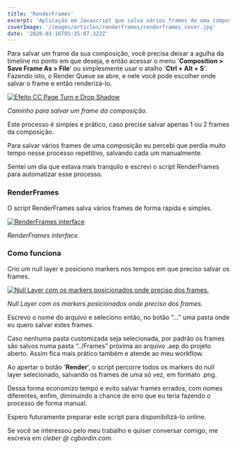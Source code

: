 ```yaml
---
title: 'RenderFrames'
excerpt: 'Aplicação em Javascript que salva vários frames de uma composição de uma só vez.'
coverImage: '/images/articles/renderframes/renderframes_cover.jpg'
date: '2020-03-16T05:35:07.322Z'
---
```


Para salvar um frame da sua composição, você precisa deixar a agulha da timeline no ponto em que deseja, e então acessar o menu '**Composition > Save Frame As > File**' ou simplesmente usar o atalho '**Ctrl + Alt + S**'. Fazendo isto, o Render Queue se abre, e nele você pode escolher onde salvar o frame e então renderizá-lo.

<a href="https://www.cgbordin.com/images/articles/renderframes/renderframes_save.png" target="_blank">
<img src="/images/articles/renderframes/renderframes_save.png" alt="Efeito CC Page Turn e Drop Shadow" />
</a>

*Caminho para salvar um frame da composição.*

Este processo é simples e prático, caso precise salvar apenas 1 ou 2 frames da composição.

Para salvar vários frames de uma composição eu percebi que perdia muito tempo nesse processo repetitivo, salvando cada um manualmente.

Sentei um dia que estava mais tranquilo e escrevi o script RenderFrames para automatizar esse processo.

### RenderFrames

O script RenderFrames salva vários frames de forma rápida e simples.

<a href="https://www.cgbordin.com/images/articles/renderframes/renderframes_interface.png#width_auto" target="_blank">
<img src="/images/articles/renderframes/renderframes_interface.png#width_auto" alt="RenderFrames interface" />
</a>

*RenderFrames interface.*

### Como funciona

Crio um null layer e posiciono markers nos tempos em que preciso salvar os frames.

<a href="https://www.cgbordin.com/images/articles/renderframes/renderframes_layer.png" target="_blank">
<img src="/images/articles/renderframes/renderframes_layer.png" alt="Null Layer com os markers posicionados onde preciso dos frames." />
</a>

*Null Layer com os markers posicionados onde preciso dos frames.*

Escrevo o nome do arquivo e seleciono então, no botão “...” uma pasta onde eu quero salvar estes frames.

Caso nenhuma pasta customizada seja selecionada, por padrão os frames são salvos numa pasta “../Frames” próxima ao arquivo .aep do projeto aberto. Assim fica mais prático também e atende ao meu workflow.

Ao apertar o botão '**Render**', o script percorre todos os markers do null layer selecionado, salvando os frames de uma só vez, em formato .png.

Dessa forma economizo tempo e evito salvar frames errados, com nomes diferentes, enfim, diminuindo a chance de erro que eu teria fazendo o processo de forma manual. 

Espero futuramente preparar este script para disponibilizá-lo online.

Se você se interessou pelo meu trabalho e quiser conversar comigo, me escreva em *cleber @ cgbordin.com*.